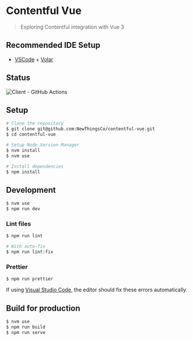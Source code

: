 # Contentful Vue

> Exploring Contentful integration with Vue 3

## Recommended IDE Setup

- [VSCode](https://code.visualstudio.com/) + [Volar](https://marketplace.visualstudio.com/items?itemName=johnsoncodehk.volar)

## Status

![Client - GitHub Actions](https://github.com/NewThingsCo/contentful-vue/workflows/Client/badge.svg)

## Setup

```sh
# Clone the repository
$ git clone git@github.com:NewThingsCo/contentful-vue.git
$ cd contentful-vue

# Setup Node Version Manager
$ nvm install
$ nvm use

# Install dependencies
$ npm install
```

## Development

```sh
$ nvm use
$ npm run dev
```

### Lint files

```sh
$ npm run lint

# With auto-fix
$ npm run lint:fix
```

### Prettier

```
$ npm run prettier
```

If using [Visual Studio Code][vscode], the editor should fix these errors automatically.

## Build for production

```sh
$ nvm use
$ npm run build
$ npm run serve
```

[vscode]: https://code.visualstudio.com/
